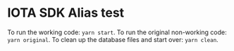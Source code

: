 # IOTA SDK Alias test

To run the working code: `yarn start`.
To run the original non-working code: `yarn original`.
To clean up the database files and start over: `yarn clean`.
